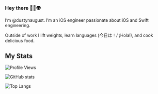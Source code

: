 ### Hey there ✌🏻👽

I’m @dustynaugust. I’m an iOS engineer passionate about iOS and Swift engineering.

Outside of work I lift weights, learn languages (今日は！/ ¡Hola!), and cook delicious food.

## My Stats

![Profile Views](https://komarev.com/ghpvc/?username=dustynaugust&color=F05138)

![GitHub stats](https://github-readme-stats.vercel.app/api?username=dustynaugust&show_icons=true&theme=dracula)

![Top Langs](https://github-readme-stats.vercel.app/api/top-langs/?username=dustynaugust&layout=compact)
